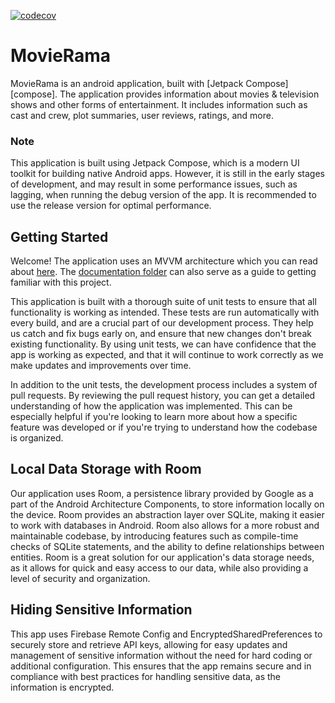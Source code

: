 [![codecov](https://codecov.io/gh/Divinelink/movierama-android/graph/badge.svg?token=FPANRF2HZ5)](https://codecov.io/gh/Divinelink/movierama-android)


# MovieRama

MovieRama is an android application, built with [Jetpack Compose][compose]. The application provides
information about movies &amp; television shows and other forms of entertainment. It includes
information such as cast and crew, plot summaries, user reviews, ratings, and more.

### Note

This application is built using Jetpack Compose, which is a modern UI toolkit for building native
Android apps. However, it is still in the early stages of development, and may result in some
performance issues, such as lagging, when running the debug version of the app. It is recommended to
use the release version for optimal performance.

## Getting Started

Welcome! The application uses an MVVM architecture which you can read about [here](documentation/Architecture.md). The [documentation folder](documentation) can also serve as a guide to getting familiar with this project.

This application is built with a thorough suite of unit tests to ensure that all functionality is working as intended. These tests are run automatically with every build, and are a crucial part of our development process. They help us catch and fix bugs early on, and ensure that new changes don't break existing functionality. By using unit tests, we can have confidence that the app is working as expected, and that it will continue to work correctly as we make updates and improvements over time.

In addition to the unit tests, the development process includes a system of pull requests. By reviewing the pull request history, you can get a detailed understanding of how the application was implemented. This can be especially helpful if you're looking to learn more about how a specific feature was developed or if you're trying to understand how the codebase is organized.

## Local Data Storage with Room

Our application uses Room, a persistence library provided by Google as a part of the Android Architecture Components, to store information locally on the device. Room provides an abstraction layer over SQLite, making it easier to work with databases in Android. Room also allows for a more robust and maintainable codebase, by introducing features such as compile-time checks of SQLite statements, and the ability to define relationships between entities. Room is a great solution for our application's data storage needs, as it allows for quick and easy access to our data, while also providing a level of security and organization.


## Hiding Sensitive Information

This app uses Firebase Remote Config and EncryptedSharedPreferences to securely store and retrieve API keys, allowing for easy updates and management of sensitive information without the need for hard coding or additional configuration. This ensures that the app remains secure and in compliance with best practices for handling sensitive data, as the information is encrypted.
